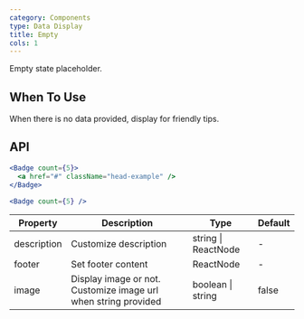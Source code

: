 ```yaml
---
category: Components
type: Data Display
title: Empty
cols: 1
---
```


Empty state placeholder.

## When To Use

When there is no data provided, display for friendly tips.

## API

```jsx
<Badge count={5}>
  <a href="#" className="head-example" />
</Badge>
```

```jsx
<Badge count={5} />
```

| Property | Description | Type | Default |
| -------- | ----------- | ---- | ------- |
| description | Customize description | string \| ReactNode | - |
| footer | Set footer content | ReactNode | - |
| image | Display image or not. Customize image url when string provided | boolean \| string | false |
